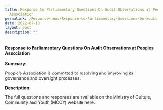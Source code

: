 ```yaml
---
title: Response to Parliamentary Questions On Audit Observations at Peoples
  Association
permalink: /Resource/news/Response-to-Parliamentary-Questions-On-Audit-Observations-at-Peoples-Association
date: 2022-07-13
layout: post
description: ""
---
```

#### Response to Parliamentary Questions On Audit Observations at Peoples Association

**Summary**: 

People’s Association is committed to resolving and improving its governance and oversight processes. 

**Description**: 

The full questions and responses are available on the Ministry of Culture, Community and Youth (MCCY) website here. 